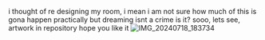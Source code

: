 i thought of re designing my room,
i mean i am not sure how much of this is gona happen practically but dreaming isnt a crime is it?
sooo, lets see, artwork in repository 
hope you like it
![IMG_20240718_183734](https://github.com/user-attachments/assets/9ed6321f-39b1-46a2-bf9d-f3c1f18f80e4)
